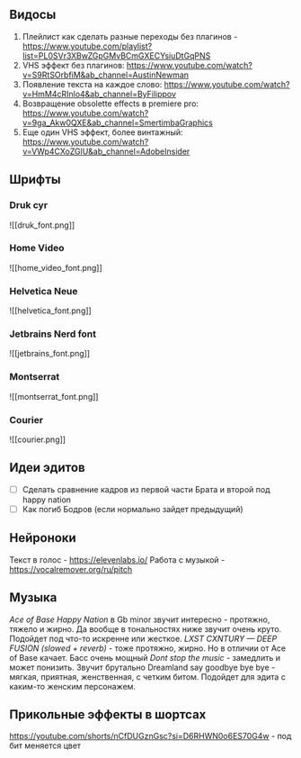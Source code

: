 ## Видосы
1. Плейлист как сделать разные переходы без плагинов - https://www.youtube.com/playlist?list=PL0SVr3XBwZGpGMvBCmGXECYsiuDtGqPNS
2. VHS эффект без плагинов: https://www.youtube.com/watch?v=S9RtSOrbfiM&ab_channel=AustinNewman
3. Появление текста на каждое слово: https://www.youtube.com/watch?v=HmM4cRInlo4&ab_channel=ByFilippov
4. Возвращение obsolette effects в premiere pro: https://www.youtube.com/watch?v=9ga_Akw0QXE&ab_channel=SmertimbaGraphics
5. Еще один VHS эффект, более винтажный: https://www.youtube.com/watch?v=VWp4CXoZGlU&ab_channel=AdobeInsider

## Шрифты
### Druk cyr
![[druk_font.png]]

### Home Video
![[home_video_font.png]]

### Helvetica Neue
![[helvetica_font.png]]

### Jetbrains Nerd font
![[jetbrains_font.png]]

### Montserrat
![[montserrat_font.png]]

### Courier
![[courier.png]]
## Идеи эдитов
- [ ] Сделать сравнение кадров из первой части Брата и второй под happy nation
- [ ] Как погиб Бодров (если нормально зайдет предыдущий)

## Нейроноки
Текст в голос - https://elevenlabs.io/
Работа с музыкой - https://vocalremover.org/ru/pitch

## Музыка
*Ace of Base Happy Nation* в Gb minor звучит интересно - протяжно, тяжело и жирно. Да вообще в тональностях ниже звучит очень круто. Подойдет под что-то искренне или жесткое.
*LXST CXNTURY — DEEP FUSION (slowed + reverb)* - тоже протяжно, жирно. Но в отличии от Ace of Base качает. Басс очень мощный
*Dont stop the music* - замедлить и может понизить. Звучит брутально
Dreamland say goodbye bye bye - мягкая, приятная, женственная, с четким битом. Подойдет для эдита с каким-то женским персонажем.

## Прикольные эффекты в шортсах
https://youtube.com/shorts/nCfDUGznGsc?si=D6RHWN0o6ES70G4w - под бит меняется цвет